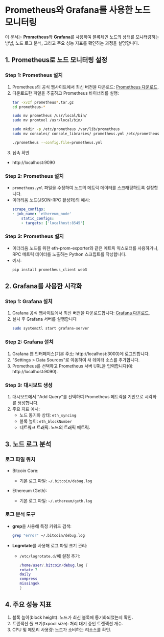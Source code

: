 # Prometheus와 Grafana를 사용한 노드 모니터링

이 문서는 **Prometheus**와 **Grafana**를 사용하여 블록체인 노드의 상태를 모니터링하는 방법, 노드 로그 분석, 그리고 주요 성능 지표를 확인하는 과정을 설명합니다.

## **1. Prometheus로 노드 모니터링 설정**

### **Step 1: Prometheus 설치**
1. Prometheus의 공식 웹사이트에서 최신 버전을 다운로드: [Prometheus 다운로드](https://prometheus.io/download/).
1. 다운로드한 파일을 추출하고 Prometheus 바이너리를 실행:
   ```bash
   tar -xvzf prometheus*.tar.gz
   cd prometheus-*

   sudo mv prometheus /usr/local/bin/
   sudo mv promtool /usr/local/bin/

   sudo mkdir -p /etc/prometheus /var/lib/prometheus
   sudo mv consoles/ console_libraries/ prometheus.yml /etc/prometheus/

   ./prometheus --config.file=prometheus.yml
   ```
1. 접속 확인
- http://localhost:9090

### **Step 2: Prometheus 설치**
- `prometheus.yml` 파일을 수정하여 노드의 메트릭 데이터를 스크래핑하도록 설정합니다.
- 이더리움 노드(JSON-RPC 활성화)의 예시:
    ```yaml
    scrape_configs:
    - job_name: 'ethereum_node'
        static_configs:
        - targets: ['localhost:8545']
    ```

### **Step 3: Prometheus 설치**
- 이더리움 노드를 위한 eth-prom-exporter와 같은 메트릭 익스포터를 사용하거나, RPC 메트릭 데이터를 노출하는 Python 스크립트를 작성합니다.
- 예시:
    ```bash
    pip install prometheus_client web3
    ```


## **2. Grafana를 사용한 시각화**

### **Step 1: Grafana 설치**
1. Grafana 공식 웹사이트에서 최신 버전을 다운로드합니다: [Grafana 다운로드](https://grafana.com/grafana/download).
1. 설치 후 Grafana 서버를 실행합니다
    ```bash
    sudo systemctl start grafana-server
    ```

### **Step 2: Grafana 설치**
1. Grafana 웹 인터페이스(기본 주소: http://localhost:3000)에 로그인합니다.
1. "Settings > Data Sources"로 이동하여 새 데이터 소스를 추가합니다.
1. Prometheus를 선택하고 Prometheus 서버 URL을 입력합니다(예: http://localhost:9090).

### **Step 3: 대시보드 생성**
1. 대시보드에서 "Add Query"를 선택하여 Prometheus 메트릭을 기반으로 시각화를 생성합니다.
1. 주요 지표 예시:
    - 노드 동기화 상태: `eth_syncing`
    - 블록 높이: `eth_blockNumber`
    - 네트워크 트래픽: 노드의 트래픽 메트릭.


## **3. 노드 로그 분석**

### **로그 파일 위치**

- Bitcoin Core:
    - 기본 로그 파일: `~/.bitcoin/debug.log`

- Ethereum (Geth):
    - 기본 로그 파일: `~/.ethereum/geth.log`


### **로그 분석 도구**

- **grep**을 사용해 특정 키워드 검색:

    ```bash
    grep "error" ~/.bitcoin/debug.log
    ```

- **Logrotate**를 사용해 로그 파일 크기 관리:
    - `/etc/logrotate.d/`에 설정 추가:
        ```lua
        /home/user/.bitcoin/debug.log {
        rotate 7
        daily
        compress
        missingok
        }
        ```

## **4. 주요 성능 지표**
1. 블록 높이(block height): 노드가 최신 블록에 동기화되었는지 확인.
1. 트랜잭션 풀 크기(txpool size): 처리 대기 중인 트랜잭션 개수.
1. CPU 및 메모리 사용량: 노드가 소비하는 리소스를 확인.